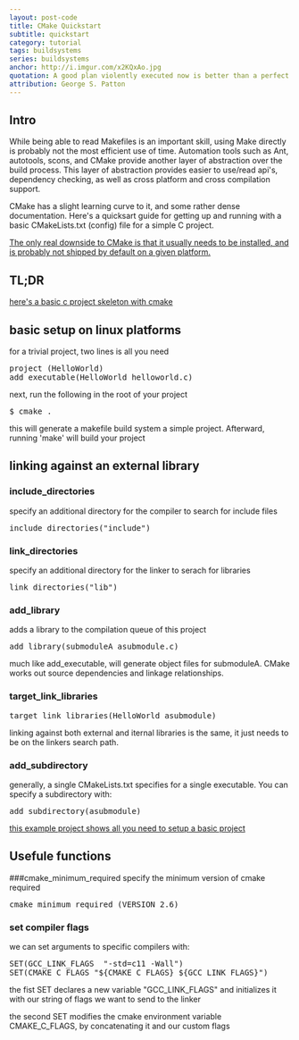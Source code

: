 ```yaml
---
layout: post-code
title: CMake Quickstart
subtitle: quickstart 
category: tutorial
tags: buildsystems 
series: buildsystems
anchor: http://i.imgur.com/x2KQxAo.jpg 
quotation: A good plan violently executed now is better than a perfect plan executed next week.
attribution: George S. Patton
---
```



## Intro
While being able to read Makefiles is an important skill, using Make directly is probably not the most efficient use of time. Automation tools such as Ant, autotools, scons, and CMake provide another layer of abstraction over the build process. This layer of abstraction provides easier to use/read api's, dependency checking, as well as cross platform and cross compilation support.

CMake has a slight learning curve to it, and some rather dense documentation. Here's a quicksart guide for getting up and running with a basic CMakeLists.txt (config) file for a simple C project.

[The only real downside to CMake is that it usually needs to be installed, and is probably not shipped by default on a given platform.](http://www.cmake.org/cmake/resources/software.html)

## TL;DR

[here's a basic c project skeleton with cmake](http://github.com)

## basic setup on linux platforms
for a trivial project, two lines is all you need
<pre class="brush:cpp;gutter:false;">
project (HelloWorld)
add_executable(HelloWorld helloworld.c)
</pre>
next, run the following in the root of your project
<pre class="brush:bash;gutter:false">
$ cmake .
</pre>
this will generate a makefile build system a simple project. Afterward, running 'make' will build your project

## linking against an external library
### include_directories
specify an additional directory for the compiler to search for include files
<pre class="brush:cpp;gutter:false">include_directories("include")</pre>

### link_directories
specify an additional directory for the linker to serach for libraries
<pre class="brush:cpp;gutter:false;">link_directories("lib")</pre>

### add_library
adds a library to the compilation queue of this project
<pre class="brush:cpp:gutter:false">add_library(submoduleA asubmodule.c)</pre>
much like add_executable, will generate object files for submoduleA. CMake works out source dependencies and linkage relationships.

### target_link_libraries
<pre class="brush:cpp;gutter:false;">target_link_libraries(HelloWorld asubmodule)</pre>
linking against both external and iternal libraries is the same, it just needs to be on the linkers search path. 

### add_subdirectory
generally, a single CMakeLists.txt specifies for a single executable. You can specify a subdirectory with:
<pre class="brush:cpp;gutter:false;">add_subdirectory(asubmodule)</pre>

[this example project shows all you need to setup a basic project](http://github.com)

## Usefule functions
###cmake_minimum_required
specify the minimum version of cmake required
<pre class="brush:cpp;gutter:false">cmake_minimum_required (VERSION 2.6)</pre>
### set compiler flags
we can set arguments to specific compilers with:
<pre class="brush:cpp;gutter:false;">
SET(GCC_LINK_FLAGS  "-std=c11 -Wall")
SET(CMAKE_C_FLAGS "${CMAKE_C_FLAGS} ${GCC_LINK_FLAGS}")
</pre>
the fist SET declares a new variable "GCC_LINK_FLAGS" and initializes it with our string of flags we want to send to the linker

the second SET modifies the cmake environment variable CMAKE_C_FLAGS, by concatenating it and our custom flags

